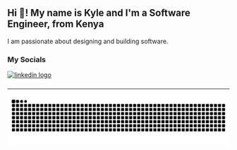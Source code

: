 <h2 align="left">Hi 👋! My name is Kyle and I'm a Software Engineer, from Kenya</h2>

<p>
  I am passionate about designing and building software.
</p>

###
<h3 align="left">My Socials</h3>
<div align="left">
  <a href="http://linkedin.com/in/kyle-bolo-708016277/" target="_blank">
    <img src="https://img.shields.io/static/v1?message=LinkedIn&logo=linkedin&label=&color=0077B5&logoColor=white&labelColor=&style=for-the-badge" height="35" alt="linkedin logo"  />
  </a>
</div>

###

---

<img src="https://raw.githubusercontent.com/KyleOkwach/KyleOkwach/output/snake.svg" alt="Snake animation" />

###
